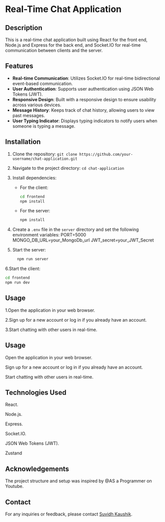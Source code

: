 # Real-Time Chat Application

## Description

This is a real-time chat application built using React for the front end, Node.js and Express for the back end, and Socket.IO for real-time communication between clients and the server.

## Features

- **Real-time Communication**: Utilizes Socket.IO for real-time bidirectional event-based communication.
- **User Authentication**: Supports user authentication using JSON Web Tokens (JWT).
- **Responsive Design**: Built with a responsive design to ensure usability across various devices.
- **Message History**: Keeps track of chat history, allowing users to view past messages.
- **User Typing Indicator**: Displays typing indicators to notify users when someone is typing a message.

## Installation

1. Clone the repository: `git clone https://github.com/your-username/chat-application.git`
2. Navigate to the project directory: `cd chat-application`
3. Install dependencies:
   - For the client:
     ```bash
     cd frontend
     npm install
     ```
   - For the server:
     ```bash
     npm install
     ```
4. Create a `.env` file in the `server` directory and set the following environment variables:
   PORT=5000
   MONGO_DB_URL=your_MongoDb_url
   JWT_secret=your_JWT_Secret
   
5. Start the server:
   ```bash
     npm run server
   ```
   
6.Start the client:
```bash
cd frontend
npm run dev
```

## Usage

1.Open the application in your web browser.

2.Sign up for a new account or log in if you already have an account.

3.Start chatting with other users in real-time.

## Usage

Open the application in your web browser.

Sign up for a new account or log in if you already have an account.

Start chatting with other users in real-time.

## Technologies Used

React.

Node.js.

Express.

Socket.IO.

JSON Web Tokens (JWT).

Zustand



## Acknowledgements

The project structure and setup was inspired by @AS a Programmer on Youtube.

## Contact
For any inquiries or feedback, please contact [Suvidh Kaushik]([kaushiksuvidh6@gmail.com]).




